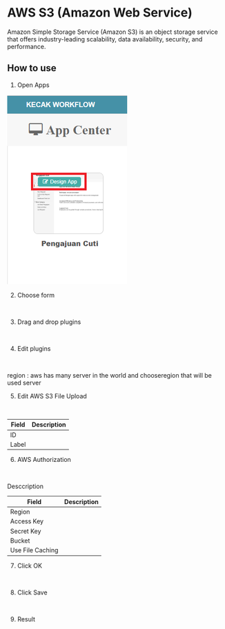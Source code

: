 # AWS S3 (Amazon Web Service)

Amazon Simple Storage Service (Amazon S3) is an object storage service that offers industry-leading scalability, data availability, security, and performance.


## How to use

1. Open Apps

<img src="https://raw.githubusercontent.com/kinnara-digital-studio/kecak-workflow/master/docs/assets/crud_openApps.png" alt="" />


2. Choose form

<img src="https://raw.githubusercontent.com/kinnara-digital-studio/kecak-workflow/master/docs/assets/.png" alt="" />


3. Drag and drop plugins

<img src="https://raw.githubusercontent.com/kinnara-digital-studio/kecak-workflow/master/docs/assets/.png" alt="" />


4. Edit plugins

<img src="https://raw.githubusercontent.com/kinnara-digital-studio/kecak-workflow/master/docs/assets/.png" alt="" />


region : aws has many server in the world
and chooseregion that will be used server 

5. Edit AWS S3 File Upload 


<img src="https://raw.githubusercontent.com/kinnara-digital-studio/kecak-workflow/master/docs/assets/.png" alt="" />

Field|Description|
|-|-|
|ID||
|Label||

6. AWS Authorization

<img src="https://raw.githubusercontent.com/kinnara-digital-studio/kecak-workflow/master/docs/assets/.png" alt="" />

Desccription

|Field|Description|
|-|-|
|Region||
|Access Key||
|Secret Key||
|Bucket||
|Use File Caching||

7. Click OK

<img src="https://raw.githubusercontent.com/kinnara-digital-studio/kecak-workflow/master/docs/assets/.png" alt="" />


8. Click Save

<img src="https://raw.githubusercontent.com/kinnara-digital-studio/kecak-workflow/master/docs/assets/.png" alt="" />


9. Result

<img src="https://raw.githubusercontent.com/kinnara-digital-studio/kecak-workflow/master/docs/assets/.png" alt="" />
